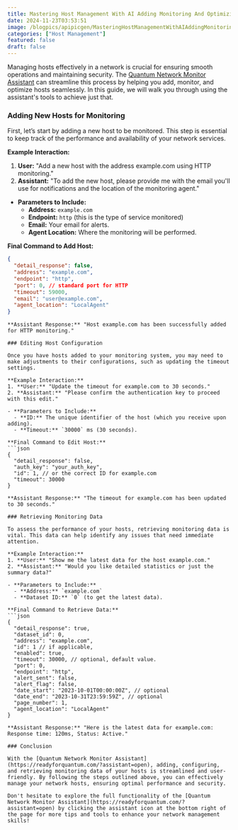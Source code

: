 ```yaml
---
title: Mastering Host Management With AI Adding Monitoring And Optimizing Hosts
date: 2024-11-23T03:53:51
image: /blogpics/apipicgen/MasteringHostManagementWithAIAddingMonitoringAndOptimizingHosts-7TTUYWK0O6.jpg
categories: ["Host Management"]
featured: false
draft: false
---
```

Managing hosts effectively in a network is crucial for ensuring smooth operations and maintaining security. The [Quantum Network Monitor Assistant](https://readyforquantum.com/?assistant=open) can streamline this process by helping you add, monitor, and optimize hosts seamlessly. In this guide, we will walk you through using the assistant's tools to achieve just that.

### Adding New Hosts for Monitoring

First, let’s start by adding a new host to be monitored. This step is essential to keep track of the performance and availability of your network services.

**Example Interaction:**
1. **User:** "Add a new host with the address example.com using HTTP monitoring."
2. **Assistant:** "To add the new host, please provide me with the email you'll use for notifications and the location of the monitoring agent."

- **Parameters to Include:**
  - **Address:** `example.com`
  - **Endpoint:** `http` (this is the type of service monitored)
  - **Email:** Your email for alerts.
  - **Agent Location:** Where the monitoring will be performed.

**Final Command to Add Host:**
```json
{
  "detail_response": false,
  "address": "example.com",
  "endpoint": "http",
  "port": 0, // standard port for HTTP
  "timeout": 59000,
  "email": "user@example.com",
  "agent_location": "LocalAgent"
}
```
```
**Assistant Response:** "Host example.com has been successfully added for HTTP monitoring."

### Editing Host Configuration

Once you have hosts added to your monitoring system, you may need to make adjustments to their configurations, such as updating the timeout settings.

**Example Interaction:**
1. **User:** "Update the timeout for example.com to 30 seconds."
2. **Assistant:** "Please confirm the authentication key to proceed with this edit."

- **Parameters to Include:**
  - **ID:** The unique identifier of the host (which you receive upon adding).
  - **Timeout:** `30000` ms (30 seconds).

**Final Command to Edit Host:**
```json
{
  "detail_response": false,
  "auth_key": "your_auth_key",
  "id": 1, // or the correct ID for example.com
  "timeout": 30000
}
```
```
**Assistant Response:** "The timeout for example.com has been updated to 30 seconds."

### Retrieving Monitoring Data

To assess the performance of your hosts, retrieving monitoring data is vital. This data can help identify any issues that need immediate attention.

**Example Interaction:**
1. **User:** "Show me the latest data for the host example.com."
2. **Assistant:** "Would you like detailed statistics or just the summary data?"

- **Parameters to Include:**
  - **Address:** `example.com`
  - **Dataset ID:** `0` (to get the latest data).

**Final Command to Retrieve Data:**
```json
{
  "detail_response": true,
  "dataset_id": 0,
  "address": "example.com",
  "id": 1 // if applicable,
  "enabled": true,
  "timeout": 30000, // optional, default value.
  "port": 0,
  "endpoint": "http",
  "alert_sent": false,
  "alert_flag": false,
  "date_start": "2023-10-01T00:00:00Z", // optional
  "date_end": "2023-10-31T23:59:59Z", // optional
  "page_number": 1,
  "agent_location": "LocalAgent"
}
```
```
**Assistant Response:** "Here is the latest data for example.com: Response time: 120ms, Status: Active."

### Conclusion

With the [Quantum Network Monitor Assistant](https://readyforquantum.com/?assistant=open), adding, configuring, and retrieving monitoring data of your hosts is streamlined and user-friendly. By following the steps outlined above, you can effectively manage your network hosts, ensuring optimal performance and security. 

Don't hesitate to explore the full functionality of the [Quantum Network Monitor Assistant](https://readyforquantum.com/?assistant=open) by clicking the assistant icon at the bottom right of the page for more tips and tools to enhance your network management skills!